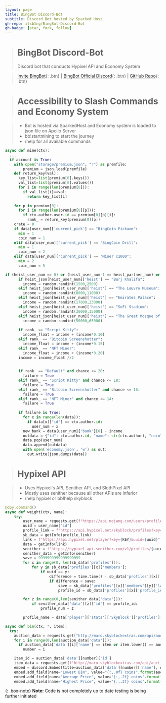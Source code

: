 ```yaml
---
layout: page
title: BingBot Discord-Bot
subtitle: Discord Bot hosted by Sparked Host
gh-repo: itsb1ng/BingBot-Discord-Bot
gh-badge: [star, fork, follow]
---
```

> # BingBot Discord-Bot
> Discord bot that conducts Hypixel API and Economy System

> [Invite BingBot](https://discord.com/api/oauth2/authorize?client_id=997670054181208125&permissions=8&scope=bot%20applications.commands){: .btn} | [BingBot Official Discord](https://discord.gg/5VKkhgHUyS){: .btn} | [GitHub Repo](https://github.com/itsb1ng/BingBot-Discord-Bot/blob/main/main.py){: .btn}


> # Accessibility to Slash Commands and Economy System

> - Bot is hosted via SparkedHost and Economy system is loaded to json file on Apollo Server
> - bb!startmining to start the journey
> - /help for all available commands

```python
async def mine(ctx):
  ...
  if account is True:
    with open("storage/premium.json", "r") as premfile:
        premium = json.load(premfile)
    def return_key(val):
      key_list=list(premium[0].keys())
      val_list=list(premium[0].values())
      for i in range(len(premium[0])):
        if val_list[i]==val:
          return key_list[i]
          
    for p in premium[0]:
      for i in range(len(premium[0][p])):
        if ctx.author.user.id == premium[0][p][i]:
          rank_ = return_key(premium[0][p])
    crate = 0
    if data[user_num]['current_pick'] == "BingCoin Pickaxe":
      min = 1
      coin_num = 1
    elif data[user_num]['current_pick'] == "BingCoin Drill": 
      min = 1
      coin_num = 2
    elif data[user_num]['current_pick'] == "Miner x1000": 
      min = 2
      coin_num = 5
```

```python
if (heist_user_num == 0) or (heist_user_num-1 == heist_partner_num) or (heist_user_num+1 == heist_partner_num) or (heist_user_num == heist_partner_num):
      if heist_json[heist_user_num]['heist'] == "Burj Khalifa":
        income = random.randint(1500,2500)
      elif heist_json[heist_user_num]['heist'] == "The Louvre Museum":
        income = random.randint(8000,11000)
      elif heist_json[heist_user_num]['heist'] == "Emirates Palace":
        income = random.randint(17000,23000)
      elif heist_json[heist_user_num]['heist'] == "SoFi Stadium":
        income = random.randint(30000,35000)
      elif heist_json[heist_user_num]['heist'] == "The Great Mosque of Mecca":
        income = random.randint(50000,65000)
        
      if rank_ == "Script Kitty":
        income_float = income + (income*0.10)
      elif rank_ == "Bitcoin Screenshotter":
        income_float = income + (income*0.15)
      elif rank_ == "NFT Miner":
        income_float = income + (income*0.20)
      income = income_float //2

      
      if rank_ == "Default" and chance <= 20:
        failure = True
      elif rank_ == "Script Kitty" and chance <= 18:
        failure = True
      elif rank_ == "Bitcoin Screenshotter" and chance <= 16:
        failure = True
      elif rank_ == "NFT Miner" and chance <= 14:
        failure = True
      
      if failure is True:
        for x in range(len(data)):
          if data[x]["id"] == ctx.author.id:
            user_num = x
        new_bank = data[user_num]['bank'][0] - income
        outdata = {"id": ctx.author.id, "name": str(ctx.author), "coin": data[user_num]['coin'], "bank": [int(new_bank), data[user_num]['bank'][1]], "spent": data[user_num]['spent'], "current_pick": data[user_num]['current_pick']}
        data.pop(user_num)
        data.append(outdata)
        with open('economy.json', 'w') as out:
          out.write(json.dumps(data))
```


> # Hypixel API 

> - Uses Hypixel's API, Senither API, and SlothPixel API
> - Mostly uses senither because all other APIs are inferior 
> - /help hypixel or bb!help skyblock


```python
@dpy.command()
async def weight(ctx, name):
    try:
        user_name = requests.get(f"https://api.mojang.com/users/profiles/minecraft/{name}").json()
        uuid = user_name["id"]
        profile_link = f"https://api.hypixel.net/skyblock/profiles?key={KEY}&uuid={uuid}"
        sb_data = getInfo(profile_link)
        link = f"https://api.hypixel.net/player?key={KEY}&uuid={uuid}"
        data = getInfo(link)
        senither = f"https://hypixel-api.senither.com/v1/profiles/{uuid}?key={KEY}"
        senither_data = getInfo(senither)
        save = 9999999999999999999
        for x in range(0, len(sb_data['profiles'])):
            for y in sb_data['profiles'][x]['members']:
                if uuid == y:
                    difference = time.time() - sb_data['profiles'][x]['members'][y]['last_save']
                    if difference < save:
                        save = sb_data['profiles'][x]['members'][y]['last_save']
                        profile_id = sb_data['profiles'][x]['profile_id']

        for z in range(0,len(senither_data['data'])):
            if senither_data['data'][z]['id'] == profile_id:
                profile_num = z

        profile_name = data['player']['stats']['SkyBlock']['profiles'][profile_id]["cute_name"]
```

```python
async def bin(ctx, *, item):
  try:
    auction_data = requests.get("http://maro.skyblockextras.com/api/auctions/all").json()
    for i in range(0,len(auction_data['data'])):
      if auction_data['data'][i]['name'] == item or item.lower() == auction_data['data'][i]['name'].lower():
        number = i

    item_id = auction_data['data'][number]['id']
    item_data = requests.get(f"http://maro.skyblockextras.com/api/auctions/quickStats/{item_id}").json()
    embed = discord.Embed(title=auction_data['data'][number]['name'], description=item_id, color=0xC98FFC)
    embed.add_field(name="Lowest BIN", value="{:,.0f} coins".format(auction_data['data'][number]['value']))
    embed.add_field(name="Average Price", value="{:,.2f} coins".format(item_data['data']['average']))
    embed.add_field(name="Highest Price", value="{:,.2f} coins".format(item_data['data']['max']))
```

{: .box-note}
**Note:** Code is not completely up to date testing is being further initiated